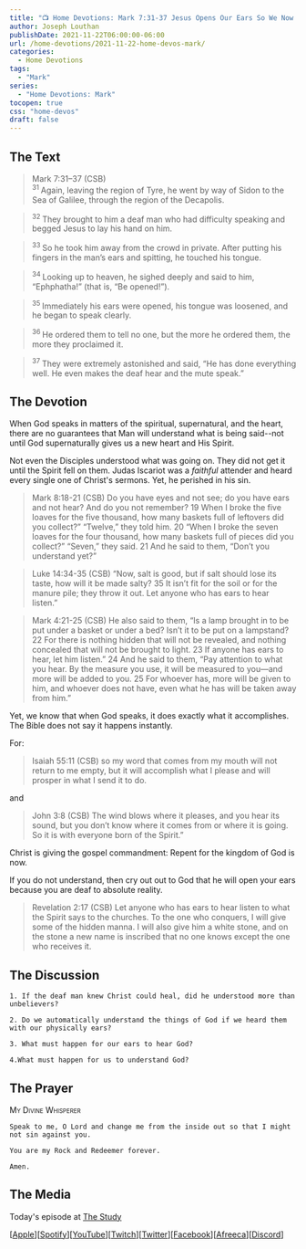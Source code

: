 ```yaml
---
title: "📺 Home Devotions: Mark 7:31-37 Jesus Opens Our Ears So We Now Hear God"
author: Joseph Louthan
publishDate: 2021-11-22T06:00:00-06:00
url: /home-devotions/2021-11-22-home-devos-mark/
categories:
  - Home Devotions
tags:
  - "Mark"
series:
  - "Home Devotions: Mark"
tocopen: true
css: "home-devos"
draft: false
---
```

## The Text

>Mark 7:31–37 (CSB)  
><sup> 31 </sup> Again, leaving the region of Tyre, he went by way of Sidon to the Sea of Galilee, through the region of the Decapolis. 

><sup> 32 </sup> They brought to him a deaf man who had difficulty speaking and begged Jesus to lay his hand on him. 

><sup> 33 </sup> So he took him away from the crowd in private. After putting his fingers in the man’s ears and spitting, he touched his tongue. 

><sup> 34 </sup> Looking up to heaven, he sighed deeply and said to him, “Ephphatha!” (that is, “Be opened!”). 

><sup> 35 </sup> Immediately his ears were opened, his tongue was loosened, and he began to speak clearly. 

><sup> 36 </sup> He ordered them to tell no one, but the more he ordered them, the more they proclaimed it. 

><sup> 37 </sup> They were extremely astonished and said, “He has done everything well. He even makes the deaf hear and the mute speak.”

## The Devotion

When God speaks in matters of the spiritual, supernatural, and the heart, there are no guarantees that Man will understand what is being said--not until God supernaturally gives us a new heart and His Spirit.

Not even the Disciples understood what was going on. They did not get it until the Spirit fell on them. Judas Iscariot was a *faithful* attender and heard every single one of Christ's sermons. Yet, he perished in his sin.

>Mark 8:18-21 (CSB) Do you have eyes and not see; do you have ears and not hear? And do you not remember? 19 When I broke the five loaves for the five thousand, how many baskets full of leftovers did you collect?”
“Twelve,” they told him.
20 “When I broke the seven loaves for the four thousand, how many baskets full of pieces did you collect?”
“Seven,” they said.
21 And he said to them, “Don’t you understand yet?”

>Luke 14:34-35 (CSB) “Now, salt is good, but if salt should lose its taste, how will it be made salty? 35 It isn’t fit for the soil or for the manure pile; they throw it out. Let anyone who has ears to hear listen.”

>Mark 4:21-25 (CSB) He also said to them, “Is a lamp brought in to be put under a basket or under a bed? Isn’t it to be put on a lampstand? 22 For there is nothing hidden that will not be revealed, and nothing concealed that will not be brought to light. 23 If anyone has ears to hear, let him listen.” 24 And he said to them, “Pay attention to what you hear. By the measure you use, it will be measured to you—and more will be added to you. 25 For whoever has, more will be given to him, and whoever does not have, even what he has will be taken away from him.”

Yet, we know that when God speaks, it does exactly what it accomplishes. The Bible does not say it happens instantly.

For:

>Isaiah 55:11 (CSB) so my word that comes from my mouth
will not return to me empty,
but it will accomplish what I please
and will prosper in what I send it to do.

and

>John 3:8 (CSB) The wind blows where it pleases, and you hear its sound, but you don’t know where it comes from or where it is going. So it is with everyone born of the Spirit.”

Christ is giving the gospel commandment: Repent for the kingdom of God is now.

If you do not understand, then cry out out to God that he will open your ears because you are deaf to absolute reality.

>Revelation 2:17 (CSB) Let anyone who has ears to hear listen to what the Spirit says to the churches. To the one who conquers, I will give some of the hidden manna. I will also give him a white stone, and on the stone a new name is inscribed that no one knows except the one who receives it.

## The Discussion

```text
1. If the deaf man knew Christ could heal, did he understood more than unbelievers?
```

```text
2. Do we automatically understand the things of God if we heard them with our physically ears?
```

```text
3. What must happen for our ears to hear God?
```

```text
4.What must happen for us to understand God?
```

## The Prayer

<div style='font-variant: small-caps;'>
My Divine Whisperer
</div>

```text
Speak to me, O Lord and change me from the inside out so that I might not sin against you.

You are my Rock and Redeemer forever.

Amen.
```

## The Media

Today's episode at [The Study](http://study.theologic.us/podcast/home-devotions-mark-731-37-jesus-opens-our-ears-so-we-now-hear-god)

\[[Apple](https://podcasts.apple.com/us/podcast/the-study/id1557102127)\]\[[Spotify](https://open.spotify.com/show/0Xs5qsNvWePyRqcmtOTPkR)\]\[[YouTube](http://youtube.theologic.us)\]\[[Twitch](http://twitch.theologic.us)\]\[[Twitter](https://twitter.com/theologic_us)\]\[[Facebook](https://www.facebook.com/groups/462231051477464)\]\[[Afreeca](https://bj.afreecatv.com/theologicus)\]\[[Discord](http://discord.theologic.us)\]

